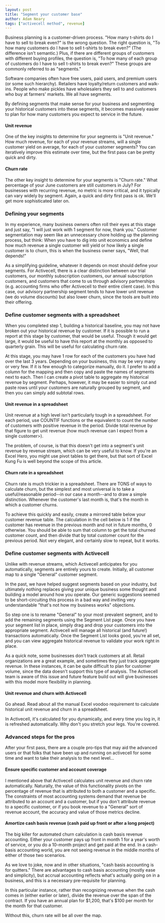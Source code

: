 ```yaml
---
layout: post
title: "Segment your customer base"
author: Adam Neary
tags: ["activecell method", revenue]
---
```


Business planning is a customer-driven process. "How many t-shirts do I have to sell to break even?" is the wrong question. The right question is, "To how many customers do I have to sell t-shirts to break even?" (The difference isn't semantic.) Plus, if there are different groups of customers with different buying profiles, the question is, "To how many of each group of customers do I have to sell t-shirts to break even?" These groups are commonly referred to as "segments."

<!-- more -->

Software companies often have free users, paid users, and premium users (or some such hierarchy). Retailers have loyalty/return customers and walk-ins. People who make pickles have wholesalers they sell to and customers who buy at farmers' markets. We all have segments.

By defining segments that make sense for your business and segmenting your historical customers into these segments, it becomes massively easier to plan for how many customers you expect to service in the future. 

#### Unit revenue

One of the key insights to determine for your segments is "Unit revenue." How much revenue, for each of your revenue streams, will a single customer yield on average, for each of your customer segments? You can iteratively improve this estimate over time, but the first pass can be pretty quick and dirty.

#### Churn rate

The other key insight to determine for your segments is "Churn rate." What percentage of your June customers are still customers in July? For businesses with recurring revenue, no metric is more critical, and it typically can vary widely by segment. Again, a quick and dirty first pass is ok. We'll get more sophisticated later on.

### Defining your segments

In my experience, many business owners often roll their eyes at this stage and just say, "I will just work with 1 segment for now, thank you." Customer segmentation may seem like an unnecessary chore holding up the planning process, but think: When you have to dig into unit economics and define how much revenue a single customer will yield or how likely a single customer is to churn, this is when the business owner says, "Well, that depends!" 

As a simplifying guideline, whatever it depends on most should define your segments. For Activecell, there is a clear distinction between our trial customers, our monthly subscription customers, our annual subscription customers, and customers that come to us through advisory partnerships (e.g. accounting firms who offer Activecell to their entire client case). In this case, our advisory partnership segment tends to have lower unit revenue (we do volume discounts) but also lower churn, since the tools are built into their offering.

### Define customer segments with a spreadsheet

When you completed step 1, building a historical baseline, you may not have broken out your historical revenue by customer. If it is possible to run a report at this stage by customer, that would be useful. Though it would get large, it would be useful to have this report at the monthly as opposed to quarterly grain. This will be useful for calculating churn rate.

At this stage, you may have 1 row for each of the customers you have had over the last 3 years. Depending on your business, this may be very many or very few. If it is few enough to categorize manually, do it. I prefer to add a column for the mapping and then copy and paste the names of segments next to each. Then I can create a pivot table to aggregate my historical revenue by segment. Perhaps, however, it may be easier to simply cut and paste rows until your customers are naturally grouped by segment, and then you can simply add subtotal rows.

#### Unit revenue in a spreadsheet

Unit revenue at a high level isn't particularly tough in a spreadsheet. For each period, use COUNTIF functions or the equivalent to count the number of customers with positive revenue in the period. Divide total revenue by that figure to get unit revenue (how much revenue can I expect from a single customer>). 

The problem, of course, is that this doesn't get into a segment's unit revenue by revenue stream, which can be very useful to know. If you're an Excel Hero, you might use pivot tables to get there, but that sort of Excel Kung Fu is well beyond the scope of this article.

#### Churn rate in a spreadsheet

Churn rate is much trickier in a spreadsheet. There are TONS of ways to calculate churn, but the simplest and most universal is to take a useful/reasonable period--in our case a month--and to draw a simple distinction. Whenever the customer's last month is, that's the month in which a customer churns.

To achieve this quickly and easily, create a mirrored table below your customer revenue table. The calculation in the cell below is 1 if the customer has revenue in the previous month and not in future months, 0 otherwise. You should be able to sum that column to get the total churned customer count, and then divide that by total customer count for the previous period. Not very elegant, and certainly slow to repeat, but it works.

### Define customer segments with Activecell

Unlike with revenue streams, which Activecell anticipates for you automatically, segments are entirely yours to create. Initially, all customer map to a single "General" customer segment. 

In the past, we have helped suggest segments based on your industry, but ultimately nothing replaces giving your unique business some thought and building a model around how you operate. Our generic suggestions seemed to be short-circuiting this process in a bad way and inviting very understandable "that's not how my business works" objections.

So step one is to rename "General" to your most prevalent segment, and to add the remaining segments using the Segment List page. Once you have your segment list in place, simply drag and drop your customers into the appropriate segment. Activecell will manage all historical (and future!) transactions automatically. Once the Segment List looks good, you're all set, and you can view aggregate historical revenue to validate your work right in place.

As a quick note, some businesses don't track customers at all. Retail organizations are a great example, and sometimes they just track aggregate revenue. In these instances, it can be quite difficult to plan for customer volume, since the data doesn't support this type of analysis. The Activecell team is aware of this issue and future feature build out will give businesses with this model more flexibility in planning.

#### Unit revenue and churn with Activecell

Go ahead. Read about all the manual Excel voodoo requirement to calculate historical unit revenue and churn in a spreadsheet.

In Activecell, it's calculated for you dynamically, and every time you log in, it is refreshed automatically. Why don't you stretch your legs. You're covered.

### Advanced steps for the pros

After your first pass, there are a couple pro-tips that may aid the advanced users or that folks that have been up and running on activecell for some time and want to take their analysis to the next level...

#### Ensure specific customer and account coverage

I mentioned above that Activecell calculates unit revenue and churn rate automatically. Naturally, the value of this functionality pivots on the percentage of revenue that is attributed to both a customer and a specific. The constraints of most accounting systems demand that revenue be attributed to an account and a customer, but if you don't attribute revenue to a specific customer, or if you book revenue to a "General" sort of revenue account, the accuracy and value of those metrics decline.

#### Amortize cash basis revenue (cash paid up front or after a long project)

The big killer for automated churn calculation is cash basis revenue accounting. Either your customer pays up front in month 1 for a year's worth of service, or you do a 10-month project and get paid at the end. In a cash-basis accounting world, you are not seeing revenue in the middle months of either of those two scenarios.

As we love to joke, now and in other situations, "cash basis accounting is for quitters." There are advantages to cash basis accounting (mostly ease and simplicity), but accrual accounting reflects what's actually going on in a business, and this is a necessary pre-requisite for planning.

In this particular instance, rather than recognizing revenue when the cash comes in (either earlier or later), divide the revenue over the span of the contract. If you have an annual plan for $1,200, that's $100 per month for the month for that customer.

Without this, churn rate will be all over the map.